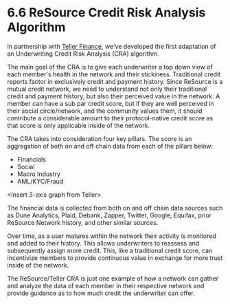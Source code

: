 # 6.6 ReSource Credit Risk Analysis Algorithm

In partnership with [Teller Finance](https://www.teller.finance), we've developed the first adaptation of an Underwriting Credit Risk Analysis (CRA) algorithm.&#x20;

The main goal of the CRA is to give each underwriter a top down view of each member's health in the network and their stickiness. Traditional credit reports factor in exclusively credit and payment history. Since ReSource is a mutual credit network, we need to understand not only their traditional credit and payment history, but also their perceived value in the network. A member can have a sub par credit score, but if they are well perceived in their social circle/network, and the community values them, it should contribute a considerable amount to their protocol-native credit score as that score is only applicable inside of the network.

The CRA takes into consideration four key pillars. The score is an aggregation of both on and off chain data from each of the pillars below:

* Financials
* Social
* Macro Industry
* AML/KYC/Fraud

\<Insert 3-axis graph from Teller>

The financial data is collected from both on and off chain data sources such as Dune Analytics, Plaid, Debank, Zapper, Twitter, Google, Equifax, prior ReSource Network history, and other similar sources.&#x20;

Over time, as a user matures within the network their activity is monitored and added to their history. This allows underwriters to reassess and subsequently assign more credit. This, like a traditional credit score, can incentivize members to provide continuous value in exchange for more trust inside of the network.&#x20;

&#x20;The ReSource/Teller CRA is just one example of how a network can gather and analyze the data of each member in their respective network and provide guidance as to how much credit the underwriter can offer.&#x20;
